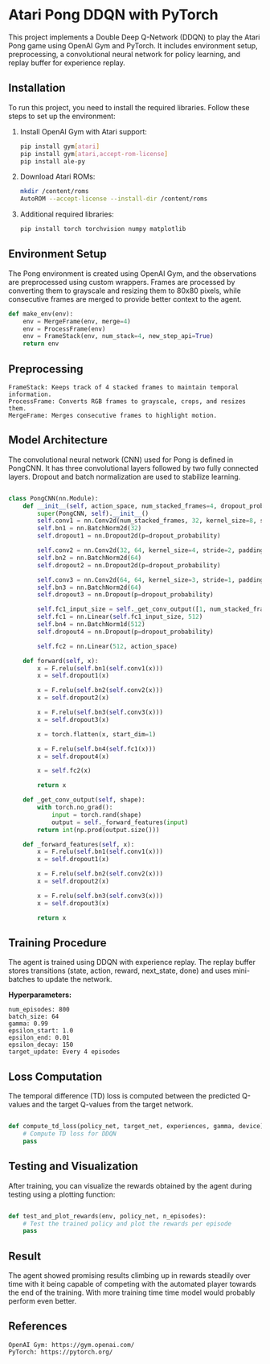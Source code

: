 # Atari Pong DDQN with PyTorch

This project implements a Double Deep Q-Network (DDQN) to play the Atari Pong game using OpenAI Gym and PyTorch. It includes environment setup, preprocessing, a convolutional neural network for policy learning, and replay buffer for experience replay.

## Installation

To run this project, you need to install the required libraries. Follow these steps to set up the environment:

1. Install OpenAI Gym with Atari support:
    ```bash
    pip install gym[atari]
    pip install gym[atari,accept-rom-license]
    pip install ale-py
    ```

2. Download Atari ROMs:
    ```bash
    mkdir /content/roms
    AutoROM --accept-license --install-dir /content/roms
    ```

3. Additional required libraries:
    ```bash
    pip install torch torchvision numpy matplotlib
    ```

## Environment Setup

The Pong environment is created using OpenAI Gym, and the observations are preprocessed using custom wrappers. Frames are processed by converting them to grayscale and resizing them to 80x80 pixels, while consecutive frames are merged to provide better context to the agent.

```python
def make_env(env):
    env = MergeFrame(env, merge=4)
    env = ProcessFrame(env)
    env = FrameStack(env, num_stack=4, new_step_api=True)
    return env
```

## Preprocessing

    FrameStack: Keeps track of 4 stacked frames to maintain temporal information.
    ProcessFrame: Converts RGB frames to grayscale, crops, and resizes them.
    MergeFrame: Merges consecutive frames to highlight motion.

## Model Architecture

The convolutional neural network (CNN) used for Pong is defined in PongCNN. It has three convolutional layers followed by two fully connected layers. Dropout and batch normalization are used to stabilize learning.

```python

class PongCNN(nn.Module):
    def __init__(self, action_space, num_stacked_frames=4, dropout_probability=0.1):
        super(PongCNN, self).__init__()
        self.conv1 = nn.Conv2d(num_stacked_frames, 32, kernel_size=8, stride=4, padding=2)
        self.bn1 = nn.BatchNorm2d(32)
        self.dropout1 = nn.Dropout2d(p=dropout_probability)

        self.conv2 = nn.Conv2d(32, 64, kernel_size=4, stride=2, padding=1)
        self.bn2 = nn.BatchNorm2d(64)
        self.dropout2 = nn.Dropout2d(p=dropout_probability)

        self.conv3 = nn.Conv2d(64, 64, kernel_size=3, stride=1, padding=1)
        self.bn3 = nn.BatchNorm2d(64)
        self.dropout3 = nn.Dropout(p=dropout_probability)

        self.fc1_input_size = self._get_conv_output([1, num_stacked_frames, 80, 80])
        self.fc1 = nn.Linear(self.fc1_input_size, 512)
        self.bn4 = nn.BatchNorm1d(512)
        self.dropout4 = nn.Dropout(p=dropout_probability)

        self.fc2 = nn.Linear(512, action_space)

    def forward(self, x):
        x = F.relu(self.bn1(self.conv1(x)))
        x = self.dropout1(x)

        x = F.relu(self.bn2(self.conv2(x)))
        x = self.dropout2(x)

        x = F.relu(self.bn3(self.conv3(x)))
        x = self.dropout3(x)

        x = torch.flatten(x, start_dim=1)

        x = F.relu(self.bn4(self.fc1(x)))
        x = self.dropout4(x)

        x = self.fc2(x)

        return x

    def _get_conv_output(self, shape):
        with torch.no_grad():
            input = torch.rand(shape)
            output = self._forward_features(input)
        return int(np.prod(output.size()))

    def _forward_features(self, x):
        x = F.relu(self.bn1(self.conv1(x)))
        x = self.dropout1(x)

        x = F.relu(self.bn2(self.conv2(x)))
        x = self.dropout2(x)

        x = F.relu(self.bn3(self.conv3(x)))
        x = self.dropout3(x)

        return x
```

## Training Procedure

The agent is trained using DDQN with experience replay. The replay buffer stores transitions (state, action, reward, next_state, done) and uses mini-batches to update the network.

**Hyperparameters:**

    num_episodes: 800
    batch_size: 64
    gamma: 0.99
    epsilon_start: 1.0
    epsilon_end: 0.01
    epsilon_decay: 150
    target_update: Every 4 episodes

## Loss Computation

The temporal difference (TD) loss is computed between the predicted Q-values and the target Q-values from the target network.

```python

def compute_td_loss(policy_net, target_net, experiences, gamma, device):
    # Compute TD loss for DDQN
    pass
```

## Testing and Visualization

After training, you can visualize the rewards obtained by the agent during testing using a plotting function:

```python

def test_and_plot_rewards(env, policy_net, n_episodes):
    # Test the trained policy and plot the rewards per episode
    pass
```

## Result

The agent showed promising results climbing up in rewards steadily over time with it being capable of competing with the automated player towards the end of the training. With more training time time model would probably perform even better.

## References

    OpenAI Gym: https://gym.openai.com/
    PyTorch: https://pytorch.org/
